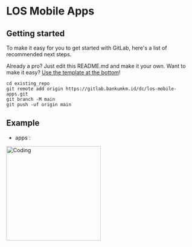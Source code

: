 # LOS Mobile Apps



## Getting started

To make it easy for you to get started with GitLab, here's a list of recommended next steps.

Already a pro? Just edit this README.md and make it your own. Want to make it easy? [Use the template at the bottom](#editing-this-readme)!

```
cd existing_repo
git remote add origin https://gitlab.bankumkm.id/dc/los-mobile-apps.git
git branch -M main
git push -uf origin main
```
## Example
   - apps :
<img align="letf" alt="Coding" width="250" src="https://i.postimg.cc/hGkhDLn1/Whats-App-Image-2023-12-18-at-21-52-17.jpg)](https://postimg.cc/qtGpQCzN">

